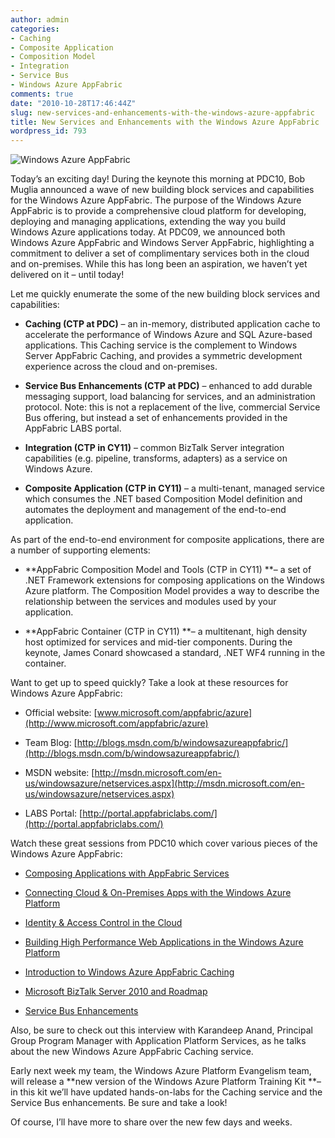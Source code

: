 ```yaml
---
author: admin
categories:
- Caching
- Composite Application
- Composition Model
- Integration
- Service Bus
- Windows Azure AppFabric
comments: true
date: "2010-10-28T17:46:44Z"
slug: new-services-and-enhancements-with-the-windows-azure-appfabric
title: New Services and Enhancements with the Windows Azure AppFabric
wordpress_id: 793
---
```


 

![Windows Azure AppFabric](https://wadewegner.blob.core.windows.net/wordpress/2010/10/image1.png)

Today’s an exciting day! During the keynote this morning at PDC10, Bob Muglia announced a wave of new building block services and capabilities for the Windows Azure AppFabric. The purpose of the Windows Azure AppFabric is to provide a comprehensive cloud platform for developing, deploying and managing applications, extending the way you build Windows Azure applications today. At PDC09, we announced both Windows Azure AppFabric and Windows Server AppFabric, highlighting a commitment to deliver a set of complimentary services both in the cloud and on-premises. While this has long been an aspiration, we haven’t yet delivered on it – until today!

 

Let me quickly enumerate the some of the new building block services and capabilities: 

 

  
  * **Caching (CTP at PDC)** – an in-memory, distributed application cache to accelerate the performance of Windows Azure and SQL Azure-based applications. This Caching service is the complement to Windows Server AppFabric Caching, and provides a symmetric development experience across the cloud and on-premises. 
   
  * **Service Bus Enhancements (CTP at PDC)** – enhanced to add durable messaging support, load balancing for services, and an administration protocol. Note: this is not a replacement of the live, commercial Service Bus offering, but instead a set of enhancements provided in the AppFabric LABS portal. 
   
  * **Integration (CTP in CY11)** – common BizTalk Server integration capabilities (e.g. pipeline, transforms, adapters) as a service on Windows Azure. 
   
  * **Composite Application (CTP in CY11)** – a multi-tenant, managed service which consumes the .NET based Composition Model definition and automates the deployment and management of the end-to-end application. 
 

As part of the end-to-end environment for composite applications, there are a number of supporting elements:

 

  
  * **AppFabric Composition Model and Tools (CTP in CY11) **– a set of .NET Framework extensions for composing applications on the Windows Azure platform. The Composition Model provides a way to describe the relationship between the services and modules used by your application. 
   
  * **AppFabric Container (CTP in CY11) **– a multitenant, high density host optimized for services and mid-tier components. During the keynote, James Conard showcased a standard, .NET WF4 running in the container. 
 

Want to get up to speed quickly? Take a look at these resources for Windows Azure AppFabric:

 

  
  * Official website: [www.microsoft.com/appfabric/azure](http://www.microsoft.com/appfabric/azure)
   
  * Team Blog: [http://blogs.msdn.com/b/windowsazureappfabric/](http://blogs.msdn.com/b/windowsazureappfabric/)
   
  * MSDN website: [http://msdn.microsoft.com/en-us/windowsazure/netservices.aspx](http://msdn.microsoft.com/en-us/windowsazure/netservices.aspx)
   
  * LABS Portal: [http://portal.appfabriclabs.com/](http://portal.appfabriclabs.com/)
 

Watch these great sessions from PDC10 which cover various pieces of the Windows Azure AppFabric:

 

  
  * [Composing Applications with AppFabric Services](http://player.microsoftpdc.com/Session/c3c5f2d9-0481-4be1-9742-4dfa4de184d0)
   
  * [Connecting Cloud & On-Premises Apps with the Windows Azure Platform](http://player.microsoftpdc.com/Session/fe7e140b-de62-4768-9306-23d0bdcabc5c)
   
  * [Identity & Access Control in the Cloud](http://player.microsoftpdc.com/Session/0099d03d-bbc4-4612-87e1-f7d4da8b8a78)
   
  * [Building High Performance Web Applications in the Windows Azure Platform](http://player.microsoftpdc.com/Session/1b08b109-c959-4470-961b-ebe8840eeb84)
   
  * [Introduction to Windows Azure AppFabric Caching](http://player.microsoftpdc.com/Session/1f607983-c6eb-4d9f-b644-55247e8adda6)
   
  * [Microsoft BizTalk Server 2010 and Roadmap](http://player.microsoftpdc.com/Session/3ca2a630-f859-4589-8a6b-33009b5e963b)
   
  * [Service Bus Enhancements](http://player.microsoftpdc.com/Session/1f7d009e-29cb-4a15-a1bf-91ffd115c54d)
 

Also, be sure to check out this interview with Karandeep Anand, Principal Group Program Manager with Application Platform Services, as he talks about the new Windows Azure AppFabric Caching service.

Early next week my team, the Windows Azure Platform Evangelism team, will release a **new version of the Windows Azure Platform Training Kit **– in this kit we’ll have updated hands-on-labs for the Caching service and the Service Bus enhancements. Be sure and take a look!

 

Of course, I’ll have more to share over the new few days and weeks.
